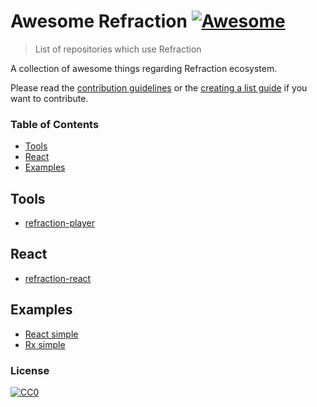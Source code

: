 # Awesome Refraction [![Awesome](https://cdn.rawgit.com/sindresorhus/awesome/d7305f38d29fed78fa85652e3a63e154dd8e8829/media/badge.svg)](https://github.com/sindresorhus/awesome)

> List of repositories which use Refraction

A collection of awesome things regarding Refraction ecosystem.

Please read the [contribution guidelines](contributing.md) or the [creating a list guide](create-list.md) if you want to contribute.

### Table of Contents

- [Tools](#tools)
- [React](#react)
- [Examples](#examples)

## Tools
- [refraction-player](https://github.com/mbasso/refraction-player)

## React
- [refraction-react](https://github.com/mbasso/refraction-react)

## Examples
- [React simple](https://github.com/mbasso/refraction/tree/master/examples/ReactSimple)
- [Rx simple](https://github.com/mbasso/refraction/tree/master/examples/RxSimple)

### License

[![CC0](https://i.creativecommons.org/p/zero/1.0/88x31.png)](https://creativecommons.org/publicdomain/zero/1.0/)
